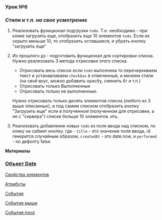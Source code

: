 ### Урок №6

### ***Стили и т.п. на свое усмотрение***

1) Реализовать функционал подгрузки `todo`. Т.е. необходимо - при клике загрузить еще, отобразить еще 10 элементов `todo`. 
   Если их скрыто меньше 10, то отобразить оставшиеся, и убрать кнопку "загрузить еще"


2) Из прошлого дз - подготовить функционал для сортировки списка.
   Нужно реализовать 3 метода отрисовки этого списка.
   - Отрисовать весь список если `todo` выполнена то перечеркиваем текст и устанавливаем `checkbox` в отмеченный, и меняем стили (на свой вкус, можно добавить opacity, сменить бг и т.п.)
   - Отрисовать только Выполненные
   - Отрисовать только не выполненные.
   
   Нужно отрисовать только десять элементов списка (любого из 3 выше описанных), и под самим списком отобразить кнопку "Загрузить еще" если в полученном (полученном для отрисовки, а не с "сервера") списке больше 10 элементов. ить.

3) Реализовать добавление новых `todo` из поля ввода над списком, по клику на сабмит кнопку.
   где - `title` - это значение поля ввода, id генерится случайным образом, `createdAt` - это date.now, и `performed` - по дефолту false



**Материалы**


### [Объект Date](https://learn.javascript.ru/datetime)

[Свойства элементов](https://learn.javascript.ru/basic-dom-node-properties)

[Атрибуты](https://learn.javascript.ru/dom-attributes-and-properties)

[События](https://learn.javascript.ru/introduction-browser-events)

[События мыши](https://learn.javascript.ru/mouse-events-basics)

[События input](https://learn.javascript.ru/events-change-input)



